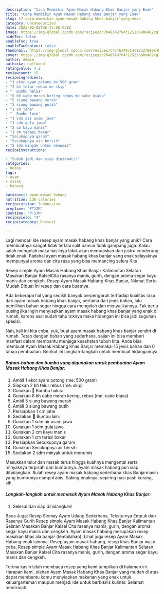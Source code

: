 ```yaml
---
description: "Cara Membikin Ayam Masak Habang Khas Banjar yang Enak"
title: "Cara Membikin Ayam Masak Habang Khas Banjar yang Enak"
slug: 17-cara-membikin-ayam-masak-habang-khas-banjar-yang-enak
category: Uncategorized
date: 2023-02-05T06:43:08.058Z
image: https://img-global.cpcdn.com/recipes/c7b46349764c1252/680x482cq70/ayam-masak-habang-khas-banjar-foto-resep-utama.jpg
hideToc: false
enableToc: true
enableTocContent: false
thumbnail: https://img-global.cpcdn.com/recipes/c7b46349764c1252/680x482cq70/ayam-masak-habang-khas-banjar-foto-resep-utama.jpg
cover: https://img-global.cpcdn.com/recipes/c7b46349764c1252/680x482cq70/ayam-masak-habang-khas-banjar-foto-resep-utama.jpg
author: Admin
authorAv: notfound
ratingvalue: 4.2
reviewcount: 15
recipeingredient:
- "1 ekor ayam potong me 500 gram"
- "2 bh telur rebus me skip"
- "  Bumbu halus"
- "8 bh cabe merah kering rebus me cabe biasa"
- "5 siung bawang merah"
- "3 siung bawang putih"
- "1 cm jahe"
- "  Bumbu lain"
- "1 sdm air asam jawa"
- "1 sdm gula jawa"
- "2 cm kayu manis"
- "1 cm terasi bakar"
- "Secukupnya garam"
- "Secukupnya air bersih"
- "2 sdm minyak untuk menumis"
recipeinstructions:

- "Sudah jadi dan siap dinikmati!"
categories:
- Resep
tags:
- ayam
- masak
- habang

katakunci: ayam masak habang 
nutrition: 138 calories
recipecuisine: Indonesian
preptime: "PT12M"
cooktime: "PT57M"
recipeyield: "4"
recipecategory: Dessert

---
```





Lagi mencari ide resep ayam masak habang khas banjar yang unik? Cara membuatnya sangat tidak terlalu sulit namun tidak gampang juga. Kalau salah mengolah maka hasilnya tidak akan memuaskan dan justru cenderung tidak enak. Padahal ayam masak habang khas banjar yang enak selayaknya mempunyai aroma dan cita rasa yang bisa memancing selera Kita.





Resep simple Ayam Masak Habang Khas Banjar Kalimantan Selatan Masakan Banjar KalselCita rasanya manis, gurih, dengan aroma segar kayu manis dan cengkeh. Resep Ayam Masak Habang Khas Banjar, Nikmat Serta Mudah Dibuat Ini resep dan cara buatnya.

Ada beberapa hal yang sedikit banyak berpengaruh terhadap kualitas rasa dari ayam masak habang khas banjar, pertama dari jenis bahan, lalu pemilihan bahan segar hingga cara mengolah dan menyajikannya. Tak perlu pusing jika ingin menyiapkan ayam masak habang khas banjar yang enak di rumah, karena asal sudah tahu triknya maka hidangan ini bisa jadi suguhan spesial.






Nah, kali ini kita coba, yuk, buat ayam masak habang khas banjar sendiri di rumah. Tetap dengan bahan yang sederhana, sajian ini bisa memberi manfaat dalam membantu menjaga kesehatan tubuh kita. Anda bisa membuat Ayam Masak Habang Khas Banjar memakai 15 jenis bahan dan 0 tahap pembuatan. Berikut ini langkah-langkah untuk membuat hidangannya.

<!--inarticleads1-->

##### Bahan-bahan dan bumbu yang digunakan untuk pembuatan Ayam Masak Habang Khas Banjar:

1. Ambil 1 ekor ayam potong (me: 500 gram)
1. Siapkan 2 bh telur rebus (me: skip)
1. Gunakan  🧄 Bumbu halus:
1. Gunakan 8 bh cabe merah kering, rebus (me: cabe biasa)
1. Ambil 5 siung bawang merah
1. Ambil 3 siung bawang putih
1. Persiapkan 1 cm jahe
1. Sediakan  🥔 Bumbu lain:
1. Gunakan 1 sdm air asam jawa
1. Gunakan 1 sdm gula jawa
1. Gunakan 2 cm kayu manis
1. Gunakan 1 cm terasi bakar
1. Persiapkan Secukupnya garam
1. Gunakan Secukupnya air bersih
1. Sediakan 2 sdm minyak untuk menumis


Masukkan telur dan masak terus hingga kuahnya mengental serta minyaknya terpisah dari bumbunya. Ayam masak habang pun siap dihidangkan. Itulah resep ayam masak habang sederhana khas Banjarmasin yang bumbunya nampol abis. Saking enaknya, sepiring nasi pasti kurang, sih. 

<!--inarticleads2-->

##### Langkah-langkah untuk memasak Ayam Masak Habang Khas Banjar:


1. Selesai dan siap dihidangkan!

Baca Juga: Resep Siomay Ayam Udang Sederhana, Teksturnya Empuk dan Rasanya Gurih Resep simple Ayam Masak Habang Khas Banjar Kalimantan Selatan Masakan Banjar Kalsel Cita rasanya manis, gurih, dengan aroma segar kayu manis dan cengkeh. Ayam masak habang merupakan resep masakan khas ala banjar (tembilahan). Lihat juga resep Ayam Masak Habang enak lainnya. Resep ayam masak habang, resep khas Banjar wajib coba. Resep simple Ayam Masak Habang Khas Banjar Kalimantan Selatan Masakan Banjar Kalsel Cita rasanya manis, gurih, dengan aroma segar kayu manis dan cengkeh. 

Terima kasih telah membaca resep yang kami tampilkan di halaman ini. Harapan kami, olahan Ayam Masak Habang Khas Banjar yang mudah di atas dapat membantu kamu menyiapkan makanan yang enak untuk keluarga/teman maupun menjadi ide untuk berbisnis kuliner. Selamat menikmati
